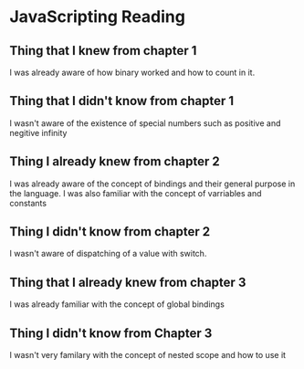 # JavaScripting Reading

## Thing that I knew from chapter 1
I was already aware of how binary worked and how to count in it. 

## Thing that I didn't know from chapter 1
I wasn't aware of the existence of special numbers such as positive and negitive infinity

## Thing I already knew from chapter 2
I was already aware of the concept of bindings and their general purpose in the language. I was also familiar with the concept of varriables and constants

## Thing I didn't know from chapter 2
I wasn't aware of dispatching of a value with switch.

## Thing that I  already knew from chapter 3
I was already familiar with the concept of global bindings

## Thing I didn't know from Chapter 3
I wasn't very familary with the concept of nested scope and how to use it